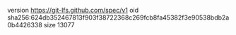 version https://git-lfs.github.com/spec/v1
oid sha256:624db352467813f903f38722368c269fcb8fa45382f3e90538bdb2a0b4426338
size 13077
